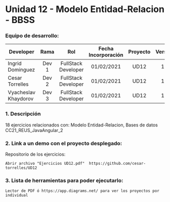 # Unidad 12 -  Modelo Entidad-Relacion - BBSS

### Equipo de desarrollo:

| Developer | Rama | Rol | Fecha Incorporación | Proyecto | Versión |
| --- | :---:  | :---:  | :---:  | :---: | :---:  |
| Ingrid Dominguez | Dev 1 | FullStack Developer | 01/02/2021 | UD12  | 1.0  |
| Cesar Torrelles | Dev 2 | FullStack Developer | 01/02/2021 | UD12  | 1.0  | 
| Vyacheslav Khaydorov | Dev 3 | FullStack Developer| 01/02/2021 | UD12  | 1.0  |

### 1. Descripción

18 ejercicios  relacionados con:
Modelo Entidad-Relacion, Bases de datos
CC21_REUS_JavaAngular_2

###  2. Link a un demo con el proyecto desplegado:

Repositorio de los ejercicios:
```
Abrir archivo "Ejercicios UD12.pdf"  https://github.com/cesar-torrelles/UD12
```
###   3. Lista de herramientas para poder ejecutarlo:
```
Lector de PDF ó https://app.diagrams.net/ para ver los proyectos por individual
```
